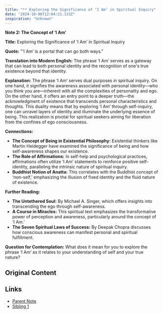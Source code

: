 ```yaml
---
title: "** Exploring the Significance of ‘I Am’ in Spiritual Inquiry"
date: "2024-10-06T12:04:21.133Z"
inspiration: "Unknown"
---
```


**Note 2: The Concept of ‘I Am’**

**Title:** Exploring the Significance of ‘I Am’ in Spiritual Inquiry

**Quote:** "‘I Am’ is a portal that can go both ways." 

**Translation into Modern English:** The phrase ‘I Am’ serves as a gateway that can lead to both personal identity and the recognition of one's true existence beyond that identity.

**Explanation:** The phrase ‘I Am’ serves dual purposes in spiritual inquiry. On one hand, it signifies the awareness associated with personal identity—who you think you are—inherent with all the complexities of personality and ego. On the other hand, it offers an entry point to a deeper truth—the acknowledgment of existence that transcends personal characteristics and thoughts. This duality means that by exploring ‘I Am’ through self-inquiry, one can unravel layers of identity and illuminate the underlying essence of being. This realization is pivotal for spiritual seekers aiming for liberation from the confines of ego consciousness.

**Connections:**
- **The Concept of Being in Existential Philosophy:** Existential thinkers like Martin Heidegger have examined the significance of being and how self-awareness shapes our existence.
- **The Role of Affirmations:** In self-help and psychological practices, affirmations often utilize ‘I Am’ statements to reinforce positive self-identity, paralleling the intrinsic nature of spiritual inquiry.
- **Buddhist Notion of Anatta:** This correlates with the Buddhist concept of ‘non-self,’ emphasizing the illusion of fixed identity and the fluid nature of existence.

**Further Reading:**
- **The Untethered Soul:** By Michael A. Singer, which offers insights into transcending the ego through self-awareness.
- **A Course in Miracles:** This spiritual text emphasizes the transformative power of perception and awareness, particularly around the concept of ‘I Am.’
- **The Seven Spiritual Laws of Success:** By Deepak Chopra discusses how conscious awareness can manifest personal and spiritual fulfillment.

**Question for Contemplation:** What does it mean for you to explore the phrase ‘I Am’ as it relates to your understanding of self and your true nature?

## Original Content



## Links

- [Parent Note](/parent-note.md)
- [Sibling 1](/zettel1.md)
